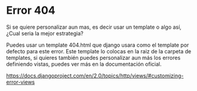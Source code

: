 # Error 404
Si se quiere personalizar aun mas, es decir usar un template o algo así, ¿Cual seria la mejor estrategia?

Puedes usar un template 404.html que django usara como el template por defecto para este error. Este template lo colocas en la raiz de la carpeta de templates, si quieres también puedes personalizar aun más los errores definiendo vistas, puedes ver más en la documentación oficial.

https://docs.djangoproject.com/en/2.0/topics/http/views/#customizing-error-views